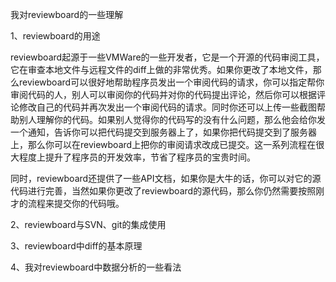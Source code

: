 我对reviewboard的一些理解

1、reviewboard的用途

reviewboard起源于一些VMWare的一些开发者，它是一个开源的代码审阅工具，它在审查本地文件与远程文件的diff上做的非常优秀。如果你更改了本地文件，那么reviewboard可以很好地帮助程序员发出一个审阅代码的请求，你可以指定帮你审阅代码的人，别人可以审阅你的代码并对你的代码提出评论，然后你可以根据评论修改自己的代码并再次发出一个审阅代码的请求。同时你还可以上传一些截图帮助别人理解你的代码。如果别人觉得你的代码写的没有什么问题，那么他会给你发一个通知，告诉你可以把代码提交到服务器上了，如果你把代码提交到了服务器上，那么你可以在reviewboard上把你的审阅请求改成已提交。这一系列流程在很大程度上提升了程序员的开发效率，节省了程序员的宝贵时间。

同时，reviewboard还提供了一些API文档，如果你是大牛的话，你可以对它的源代码进行完善，当然如果你更改了reviewboard的源代码，那么你仍然需要按照刚才的流程来提交你的代码哦。

2、reviewboard与SVN、git的集成使用

3、reviewboard中diff的基本原理

4、我对reviewboard中数据分析的一些看法
